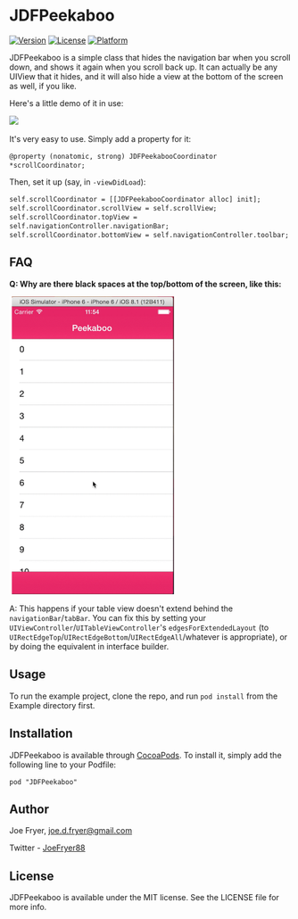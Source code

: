 # JDFPeekaboo

[![Version](https://img.shields.io/cocoapods/v/JDFPeekaboo.svg?style=flat)](http://cocoadocs.org/docsets/JDFPeekaboo)
[![License](https://img.shields.io/cocoapods/l/JDFPeekaboo.svg?style=flat)](http://cocoadocs.org/docsets/JDFPeekaboo)
[![Platform](https://img.shields.io/cocoapods/p/JDFPeekaboo.svg?style=flat)](http://cocoadocs.org/docsets/JDFPeekaboo)

JDFPeekaboo is a simple class that hides the navigation bar when you scroll down, and shows it again when you scroll back up. It can actually be any UIView that it hides, and it will also hide a view at the bottom of the screen as well, if you like.

Here's a little demo of it in use:

<img src="Screenshots/Peekaboo.gif" width="300"/>

It's very easy to use. Simply add a property for it:

    @property (nonatomic, strong) JDFPeekabooCoordinator *scrollCoordinator;

Then, set it up (say, in `-viewDidLoad`):

``` objc
self.scrollCoordinator = [[JDFPeekabooCoordinator alloc] init];
self.scrollCoordinator.scrollView = self.scrollView;
self.scrollCoordinator.topView = self.navigationController.navigationBar;
self.scrollCoordinator.bottomView = self.navigationController.toolbar;
```

## FAQ

**Q: Why are there black spaces at the top/bottom of the screen, like this:**

<img src="Screenshots/JDFPeekaboo_Issue.gif" width="300"/>

A: This happens if your table view doesn't extend behind the `navigationBar`/`tabBar`. You can fix this by setting your `UIViewController`/`UITableViewController`'s `edgesForExtendedLayout` (to `UIRectEdgeTop`/`UIRectEdgeBottom`/`UIRectEdgeAll`/whatever is appropriate), or by doing the equivalent in interface builder.

## Usage

To run the example project, clone the repo, and run `pod install` from the Example directory first.

## Installation

JDFPeekaboo is available through [CocoaPods](http://cocoapods.org). To install it, simply add the following line to your Podfile:

    pod "JDFPeekaboo"

## Author

Joe Fryer, joe.d.fryer@gmail.com

Twitter - [JoeFryer88](https://twitter.com/joefryer88)

## License

JDFPeekaboo is available under the MIT license. See the LICENSE file for more info.


